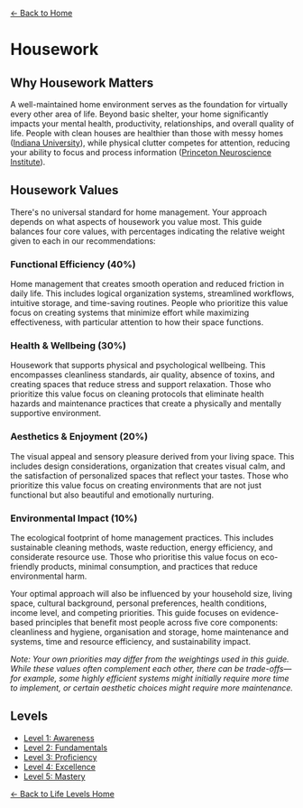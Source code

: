 [← Back to Home](../)
# Housework
## Why Housework Matters

A well-maintained home environment serves as the foundation for virtually every other area of life. Beyond basic shelter, your home significantly impacts your mental health, productivity, relationships, and overall quality of life. People with clean houses are healthier than those with messy homes ([Indiana University](https://news.iu.edu/stories/2015/08/iub/releases/24-housework-physical-activity.html)), while physical clutter competes for attention, reducing your ability to focus and process information ([Princeton Neuroscience Institute](https://www.jneurosci.org/content/31/2/587)).

## Housework Values
There's no universal standard for home management. Your approach depends on what aspects of housework you value most. This guide balances four core values, with percentages indicating the relative weight given to each in our recommendations:

### Functional Efficiency (40%)
Home management that creates smooth operation and reduced friction in daily life. This includes logical organization systems, streamlined workflows, intuitive storage, and time-saving routines. People who prioritize this value focus on creating systems that minimize effort while maximizing effectiveness, with particular attention to how their space functions.

### Health & Wellbeing (30%)
Housework that supports physical and psychological wellbeing. This encompasses cleanliness standards, air quality, absence of toxins, and creating spaces that reduce stress and support relaxation. Those who prioritize this value focus on cleaning protocols that eliminate health hazards and maintenance practices that create a physically and mentally supportive environment.

### Aesthetics & Enjoyment (20%)
The visual appeal and sensory pleasure derived from your living space. This includes design considerations, organization that creates visual calm, and the satisfaction of personalized spaces that reflect your tastes. Those who prioritize this value focus on creating environments that are not just functional but also beautiful and emotionally nurturing.

### Environmental Impact (10%)
The ecological footprint of home management practices. This includes sustainable cleaning methods, waste reduction, energy efficiency, and considerate resource use. Those who prioritise this value focus on eco-friendly products, minimal consumption, and practices that reduce environmental harm.

Your optimal approach will also be influenced by your household size, living space, cultural background, personal preferences, health conditions, income level, and competing priorities. This guide focuses on evidence-based principles that benefit most people across five core components: cleanliness and hygiene, organisation and storage, home maintenance and systems, time and resource efficiency, and sustainability impact.

_Note: Your own priorities may differ from the weightings used in this guide. While these values often complement each other, there can be trade-offs—for example, some highly efficient systems might initially require more time to implement, or certain aesthetic choices might require more maintenance._

## Levels
- [Level 1: Awareness](level-1)
- [Level 2: Fundamentals](level-2)
- [Level 3: Proficiency](level-3)
- [Level 4: Excellence](level-4)
- [Level 5: Mastery](level-5)

[← Back to Life Levels Home](../)

